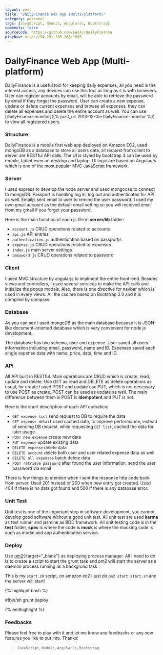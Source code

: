 ```yaml
---
layout: post
title: "DailyFinance Web App (Multi-platform)"
category: personal
tags: [JavaScript, NodeJs, AngularJs, Bootstrap]
comments: false
sourceCode: https://github.com/LeoAJ/DailyFinance
playNow: http://54.201.105.208:1985
---
```


# DailyFinance Web App (Multi-platform)

DailyFinance is a useful tool for keeping daily expenses, all you need is the interest access, any devices can use this tool as long as it is with browsers. User can register accounts by email, will be able to retrieve the password by email if they forget the password. User can create a new expense, update or delete current expenses and browse all expenses, they can delete all expenses and delete the entire account as well. You can use [DailyFinance-monitor]({% post_url 2013-12-05-DailyFinance-monitor %}) to view all registered users.

### Structure

DailyFinance is a mobile first web app deployed on Amazon EC2, used mongoDB as a database to store all users data, all request from client to server are RESTful API calls. The UI is styled by bootstrap 3 can be used by mobile, tablet even on desktop and laptop. UI logic are based on AngularJs which is one of the most popular MVC JavaScript framework.

### Server

I used express to develop the node server and used mongoose to connect to mongoDB. Passport is handling log in, log out and authenticated for API as well. Emailjs sent email to user to remind the user password. I used my own gmail account as the default email setting so you will received email from my gmail if you forget your password.

Here is the main function of each js file in **server/lib** folder:

* `account.js` CRUD operations related to accounts
* `api.js` API entries
* `authentication.js` authentication based on passportjs
* `expense.js` CRUD operations related to expenses
* `index.js` main server settings
* `password.js` CRUD operations related to password

### Client

I used MVC structure by angularjs to implment the entire front-end. Besides views and controllers, I used several services to make the API calls and initialize the popup modals. Also, there is one directive for navbar which is used in every views. All the css are based on Bootstrap 3.0 and it is compiled by compass.

### Database

As you can see I used mongoDB as the main database because it is JSON-like document-oriented database which is very convenient for node js development.

The database has two schema, user and expense. User saved all users' information including email, password, name and ID. Expenses saved each single expense data with name, price, data, time and ID.

### API

All API built in RESTful. Main operations are CRUD which is create, read, update and delete. Use GET as read and DELETE as delete operations as usual, for create I used POST and update use PUT, which is not necessary to use POST as create, POST can be used as update as well. The main difference between them is POST is **idempotent** and PUT is not.

Here is the short description of each API operation:

* `GET expense list` send request to DB to require the data
* `GET expense detail` used cached data, to improve performance, instead of sending DB request, while requesting `GET list`, cached the data for later usage.
* `POST new expense` create new data
* `PUT expense` update existing data
* `DELETE expense` delete data
* `DELETE account` delete both user and user related expense data as well
* `DELETE all expenses` batch delete data
* `POST retrieve password` after found the user information, send the user password via email

There is few things to mention when I sent the response http code back from server. Used 201 instead of 200 when new entry got created. Used 404 if there is no data got found and 500 if there is any database error.

### Unit Test

Unit test is one of the important step in software development, you cannot develop good software without a good unit test. All unit test are used **karma** as test runner and jasmine as BDD framework. All unit testing code is in the **test** folder, **spec** is where the code is **mock** is where the mocking code is such as modal and app authentication service.

### Deploy

Use [pm2](https://github.com/Unitech/pm2){:target="_blank"} as deploying process manager. All I need to do is to create a script to start the grunt task and pm2 will start the server as a daemon process running as a backgrund task.

This is my `start.sh` script, on amazon ec2 I just do `pm2 start start.sh` and the server will start!

{% highlight bash %}

#!bin/sh
grunt deploy

{% endhighlight %}

### Feedbacks

Please feel free to play with it and let me know any feedbacks or any new features you like to put into. Thanks!

> `JavaScript`, `NodeJs`, `AngularJs`, `Bootstrap`.